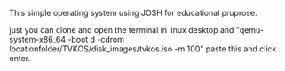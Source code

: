 This simple operating system using JOSH for educational pruprose. 


just you can clone and open the terminal in linux desktop and "qemu-system-x86_64 -boot d -cdrom locationfolder/TVKOS/disk_images/tvkos.iso -m 100" paste this and click enter.
